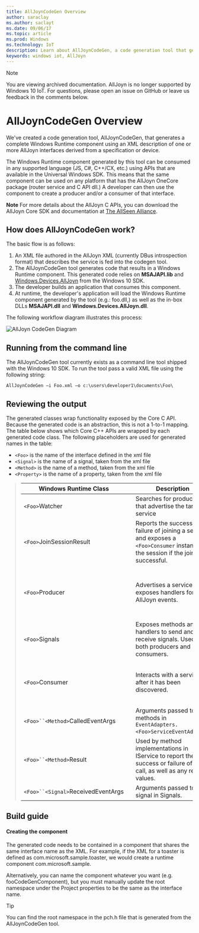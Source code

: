 ```yaml
---
title: AllJoynCodeGen Overview
author: saraclay
ms.author: saclayt
ms.date: 09/06/17
ms.topic: article
ms.prod: Windows
ms.technology: IoT
description: Learn about AllJoynCodeGen, a code generation tool that generates a complete Windows Runtime component using AllJoyn interfaces.
keywords: windows iot, AllJoyn
---
```


> [!NOTE]
> You are viewing archived documentation. AllJoyn is no longer supported by Windows 10 IoT. For questions, please open an issue on GitHub or leave us feedback in the comments below.

# AllJoynCodeGen Overview

We've created a code generation tool, AllJoynCodeGen, that generates a complete Windows Runtime component using an XML description of one or more AllJoyn interfaces derived from a specification or device.

The Windows Runtime component generated by this tool can be consumed in any supported language (JS, C#, C++/CX, etc.) using APIs that are available in the Universal Windows SDK. This means that the same component can be used on any platform that has the AllJoyn OneCore package (router service and C API dll.) A developer can then use the component to create a producer and/or a consumer of that interface. 

**Note**  For more details about the AllJoyn C APIs, you can download the AllJoyn Core SDK and documentation at [The AllSeen Alliance](http://go.microsoft.com/fwlink/?LinkId=524584).

## How does AllJoynCodeGen work?

The basic flow is as follows:

1. An XML file authored in the AllJoyn XML (currently DBus introspection format) that describes the service is fed into the codegen tool.
2. The AllJoynCodeGen tool generates code that results in a Windows Runtime component. This generated code relies on **MSAJAPI.lib** and [Windows.Devices.AllJoyn](https://msdn.microsoft.com/library/windows/apps/xaml/windows.devices.alljoyn.aspx) from the Windows 10 SDK.
3. The developer builds an application that consumes this component.
4. At runtime, the developer's application will load the Windows Runtime component generated by the tool (e.g.: foo.dll,) as well as the in-box DLLs **MSAJAPI.dll** and **Windows.Devices.AllJoyn.dll**.

The following workflow diagram illustrates this process:

![AllJoyn CodeGen Diagram](../media/AllJoyn/alljoyncodegen.png)

## Running from the command line

The AllJoynCodeGen tool currently exists as a command line tool shipped with the Windows 10 SDK. To run the tool pass a valid XML file using the following string:

	AllJoynCodeGen –i Foo.xml –o c:\users\developer1\documents\Foo\

## Reviewing the output

The generated classes wrap functionality exposed by the Core C API. Because the generated code is an abstraction, this is not a 1-to-1 mapping. The table below shows which Core C++ APIs are wrapped by each generated code class. The following placeholders are used for generated names in the table:

* `<Foo>` is the name of the interface defined in the xml file
* `<Signal>` is the name of a signal, taken from the xml file
* `<Method>` is the name of a method, taken from the xml file
* `<Property>` is the name of a property, taken from the xml file


> | Windows Runtime Class |  | Description | Core C++ API |
> | ------------------------ | --- | --------- | ---------- |
> | `<Foo>`Watcher |  | Searches for producers that advertise the target service | *BusListener* class; *BusAttachment* class |
> | `<Foo>`JoinSessionResult |  | Reports the success or failure of joining a session, and exposes a `<Foo>Consumer` instance for the session if the join was successful. | *JoinSessionAsyncCB* class; *QStatus* |
> | `<Foo>`Producer |  | Advertises a service and exposes handlers for AllJoyn events. | *BusObject* class; *BusAttachment* class; *InterfaceDescription* class; *SessionPortListener* class; *Message* class |
> | `<Foo>`Signals |  | Exposes methods and handlers to send and receive signals. Used by both producers and consumers. | *BusObject* class; *InterfaceDescription* class; *Message* class |
> | `<Foo>`Consumer |  | Interacts with a service after it has been discovered. | *ProxyBusObject* class; *InterfaceDescription* class; *SessionListener* class; *Message* class |
> | `<Foo>``<Method>`CalledEventArgs |  | Arguments passed to methods in `EventAdapters.<Foo>ServiceEventAdapter`. | *Message* class |
> | `<Foo>``<Method>`Result |  | Used by method implementations in I<Foo>Service to report the success or failure of the call, as well as any return values. | *Message* class; *QStatus* |
> | `<Foo>``<Signal>`ReceivedEventArgs |  | Arguments passed to a signal in <Foo>Signals. | *Message* class |


## Build guide

#### Creating the component

The generated code needs to be contained in a component that shares the same interface name as the XML. For example, if the XML for a toaster is defined as com.microsoft.sample.toaster, we would create a runtime component com.microsoft.sample. 

Alternatively, you can name the component whatever you want (e.g. fooCodeGenComponent), but you must manually update the root namespace under the Project properties to be the same as the interface name.

> [!TIP]
> You can find the root namespace in the pch.h file that is generated from the AllJoynCodeGen tool.
